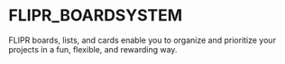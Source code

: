 # FLIPR_BOARDSYSTEM
FLIPR boards, lists, and cards enable you to organize and prioritize your projects in a fun, flexible, and rewarding way.
